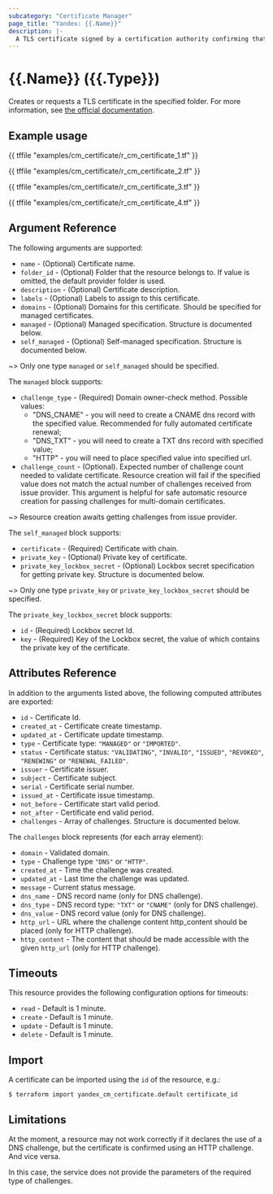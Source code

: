 ```yaml
---
subcategory: "Certificate Manager"
page_title: "Yandex: {{.Name}}"
description: |-
  A TLS certificate signed by a certification authority confirming that it belongs to the owner of the domain name.
---
```


# {{.Name}} ({{.Type}})

Creates or requests a TLS certificate in the specified folder. For more information, see [the official documentation](https://yandex.cloud/docs/certificate-manager/concepts/).

## Example usage

{{ tffile "examples/cm_certificate/r_cm_certificate_1.tf" }}

{{ tffile "examples/cm_certificate/r_cm_certificate_2.tf" }}

{{ tffile "examples/cm_certificate/r_cm_certificate_3.tf" }}

{{ tffile "examples/cm_certificate/r_cm_certificate_4.tf" }}

## Argument Reference

The following arguments are supported:

* `name` - (Optional) Certificate name.
* `folder_id` - (Optional) Folder that the resource belongs to. If value is omitted, the default provider folder is used.
* `description` - (Optional) Certificate description.
* `labels` - (Optional) Labels to assign to this certificate.
* `domains` - (Optional) Domains for this certificate. Should be specified for managed certificates.
* `managed` - (Optional) Managed specification. Structure is documented below.
* `self_managed` - (Optional) Self-managed specification. Structure is documented below.

~> Only one type `managed` or `self_managed` should be specified.

The `managed` block supports:

* `challenge_type` - (Required) Domain owner-check method. Possible values:
  - "DNS_CNAME" - you will need to create a CNAME dns record with the specified value. Recommended for fully automated certificate renewal;
  - "DNS_TXT" - you will need to create a TXT dns record with specified value;
  - "HTTP" - you will need to place specified value into specified url.
* `challenge_count` - (Optional). Expected number of challenge count needed to validate certificate. Resource creation will fail if the specified value does not match the actual number of challenges received from issue provider. This argument is helpful for safe automatic resource creation for passing challenges for multi-domain certificates.

~> Resource creation awaits getting challenges from issue provider.

The `self_managed` block supports:

* `certificate` - (Required) Certificate with chain.
* `private_key` - (Optional) Private key of certificate.
* `private_key_lockbox_secret` - (Optional) Lockbox secret specification for getting private key. Structure is documented below.

~> Only one type `private_key` or `private_key_lockbox_secret` should be specified.

The `private_key_lockbox_secret` block supports:

* `id` - (Required) Lockbox secret Id.
* `key` - (Required) Key of the Lockbox secret, the value of which contains the private key of the certificate.

## Attributes Reference

In addition to the arguments listed above, the following computed attributes are exported:

* `id` - Certificate Id.
* `created_at` - Certificate create timestamp.
* `updated_at` - Certificate update timestamp.
* `type` - Certificate type: `"MANAGED"` or `"IMPORTED"`.
* `status` - Certificate status: `"VALIDATING"`, `"INVALID"`, `"ISSUED"`, `"REVOKED"`, `"RENEWING"` or `"RENEWAL_FAILED"`.
* `issuer` - Certificate issuer.
* `subject` - Certificate subject.
* `serial` - Certificate serial number.
* `issued_at` - Certificate issue timestamp.
* `not_before` - Certificate start valid period.
* `not_after` - Certificate end valid period.
* `challenges` - Array of challenges. Structure is documented below.

The `challenges` block represents (for each array element):

* `domain` - Validated domain.
* `type` - Challenge type `"DNS"` or `"HTTP"`.
* `created_at` - Time the challenge was created.
* `updated_at` - Last time the challenge was updated.
* `message` - Current status message.
* `dns_name` - DNS record name (only for DNS challenge).
* `dns_type` - DNS record type: `"TXT"` or `"CNAME"` (only for DNS challenge).
* `dns_value` - DNS record value (only for DNS challenge).
* `http_url` - URL where the challenge content http_content should be placed (only for HTTP challenge).
* `http_content` - The content that should be made accessible with the given `http_url` (only for HTTP challenge).

## Timeouts

This resource provides the following configuration options for timeouts:

- `read` - Default is 1 minute.
- `create` - Default is 1 minute.
- `update` - Default is 1 minute.
- `delete` - Default is 1 minute.

## Import

A certificate can be imported using the `id` of the resource, e.g.:

```
$ terraform import yandex_cm_certificate.default certificate_id
```

## Limitations

At the moment, a resource may not work correctly if it declares the use of a DNS challenge, but the certificate is confirmed using an HTTP challenge. And vice versa.

In this case, the service does not provide the parameters of the required type of challenges.
